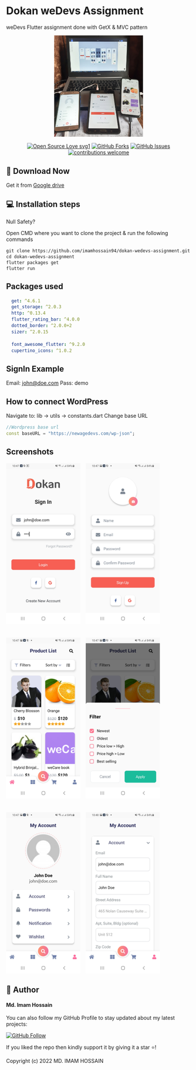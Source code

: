 # Dokan weDevs Assignment

weDevs Flutter assignment done with GetX & MVC pattern

<p align="center">
  <img alt="Light" src="https://github.com/imamhossain94/dokan-wedevs-assignment/blob/main/sreenshots/cover.jpg" width="48%">
</p>

<div align="center">

[![Open Source Love svg1](https://badges.frapsoft.com/os/v1/open-source.svg?v=103)](#)
[![GitHub Forks](https://img.shields.io/github/forks/saadhaxxan/Car_Game_Python_Pygame.svg?style=social&label=Fork&maxAge=2592000)](https://github.com/imamhossain94/dokan-wedevs-assignment/fork)
[![GitHub Issues](https://img.shields.io/github/issues/saadhaxxan/Car_Game_Python_Pygame.svg?style=flat&label=Issues&maxAge=2592000)](https://github.com/imamhossain94/dokan-wedevs-assignment/issues)
[![contributions welcome](https://img.shields.io/badge/contributions-welcome-brightgreen.svg?style=flat&label=Contributions&colorA=red&colorB=black	)](#)

</div>

## 📁 Download Now

Get it from <a href="https://drive.google.com/file/d/11Vnc10UpDa6zx5l2Mt2FEMUIw-psG3KX/view?usp=sharing">Google drive</a>

## 💻 Installation steps

Null Safety?

Open CMD where you want to clone the project & run the following commands

```
git clone https://github.com/imamhossain94/dokan-wedevs-assignment.git
cd dokan-wedevs-assignment
flutter packages get
flutter run
```

## Packages used
```yaml
  get: ^4.6.1
  get_storage: ^2.0.3
  http: ^0.13.4
  flutter_rating_bar: ^4.0.0
  dotted_border: ^2.0.0+2
  sizer: ^2.0.15

  font_awesome_flutter: ^9.2.0
  cupertino_icons: ^1.0.2
```

## SignIn Example 
Email: john@doe.com
Pass: demo

## How to connect WordPress

Navigate to: lib -> utils -> constants.dart
Change base URL

```dart
//Wordpress base url
const baseURL = "https://newagedevs.com/wp-json";
```

## Screenshots
<p align="center">

  <img alt="image" src="https://github.com/imamhossain94/dokan-wedevs-assignment/blob/main/sreenshots/login.jpg" width="40%"> &nbsp;&nbsp;
  <img alt="image" src="https://github.com/imamhossain94/dokan-wedevs-assignment/blob/main/sreenshots/register.jpg" width="40%">
  <br /><br /><br />
  <img alt="image" src="https://github.com/imamhossain94/dokan-wedevs-assignment/blob/main/sreenshots/products.jpg" width="40%"> &nbsp;&nbsp;
  <img alt="image" src="https://github.com/imamhossain94/dokan-wedevs-assignment/blob/main/sreenshots/filter.jpg" width="40%">
  <br /><br /><br />
  <img alt="image" src="https://github.com/imamhossain94/dokan-wedevs-assignment/blob/main/sreenshots/profile.jpg" width="40%"> &nbsp;&nbsp;
  <img alt="image" src="https://github.com/imamhossain94/dokan-wedevs-assignment/blob/main/sreenshots/update_profile.jpg" width="40%">

</p>

## 🧑 Author

#### Md. Imam Hossain

You can also follow my GitHub Profile to stay updated about my latest projects:

[![GitHub Follow](https://img.shields.io/badge/Connect-Hamza-blue.svg?logo=Github&longCache=true&style=social&label=Follow)](https://github.com/imamhossain94)

If you liked the repo then kindly support it by giving it a star ⭐!

Copyright (c) 2022 MD. IMAM HOSSAIN
